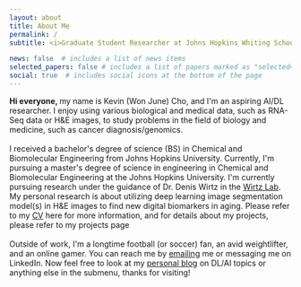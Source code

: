 ```yaml
---
layout: about
title: About Me
permalink: /
subtitle: <i>Graduate Student Researcher at Johns Hopkins Whiting School of Engineering. An aspiring DL scientist in the field of biology and medicine.</i>

news: false  # includes a list of news items
selected_papers: false # includes a list of papers marked as "selected={true}"
social: true  # includes social icons at the bottom of the page
---
```

<b> Hi everyone, </b> my name is Kevin (Won June) Cho, and I'm an aspiring AI/DL researcher. I enjoy using various biological and medical data, 
such as RNA-Seq data or H&E images, to study problems in the field of biology and medicine, such as cancer diagnosis/genomics. 
<br>
<br>
I received a bachelor's degree of science (BS) in Chemical and Biomolecular Engineering from Johns Hopkins University. Currently, I'm pursuing a master's degree of science in engineering in Chemical and Biomolecular Engineering at the Johns Hopkins University. I'm currently pursuing research under
the guidance of Dr. Denis Wirtz in the [Wirtz Lab](https://wirtzlab.johnshopkins.edu/). My personal research is about utilizing deep learning image segmentation model(s) in H&E images to find new digital biomarkers in aging. Please refer to my [CV](/cv/) here for more
information, and for details about my projects, please refer to my projects page 
<br>
<br>
Outside of work, I'm a longtime football (or soccer) fan, an avid weightlifter, and an online gamer.
You can reach me by <a href="mailto:wonjunecho8@gmail.com">emailing</a> me or messaging me on LinkedIn. Now feel free to look at my [personal blog](/blog/) on DL/AI topics or anything else in the submenu, thanks for visiting!

<!-- Write your biography here. Tell the world about yourself. Link to your favorite [subreddit](http://reddit.com). You can put a picture in, too. The code is already in, just name your picture `prof_pic.jpg` and put it in the `img/` folder.
-->
<!-- Put your address / P.O. box / other info right below your picture. You can also disable any these elements by editing `profile` property of the YAML header of your `_pages/about.md`. Edit `_bibliography/papers.bib` and Jekyll will render your [publications page](/al-folio/publications/) automatically.

Link to your social media connections, too. This theme is set up to use [Font Awesome icons](http://fortawesome.github.io/Font-Awesome/) and [Academicons](https://jpswalsh.github.io/academicons/), like the ones below. Add your Facebook, Twitter, LinkedIn, Google Scholar, or just disable all of them.
-->